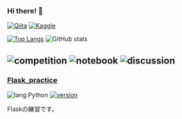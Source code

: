 ### Hi there! 👋

[![Qiita](https://img.shields.io/badge/Qiita-Link%20to%20Qiita-brightgreen?logo=qiita)](https://qiita.com/naoya_ok)
[![Kaggle](https://img.shields.io/badge/Kaggle-blue?logo=kaggle)](https://www.kaggle.com/yakinoki/code)


<!--
**yakinoki/yakinoki** is a ✨ _special_ ✨ repository because its `README.md` (this file) appears on your GitHub profile.

Here are some ideas to get you started:

- 🔭 I’m currently working on ...
- 🌱 I’m currently learning ...
- 👯 I’m looking to collaborate on ...
- 🤔 I’m looking for help with ...
- 💬 Ask me about ...
- 📫 How to reach me: ...
- 😄 Pronouns: ...
- ⚡ Fun fact: ...
-->


[![Top Langs](https://github-readme-stats.vercel.app/api/top-langs/?username=yakinoki&layout=compact&theme=onedark)](https://github-readme-stats.vercel.app/api?username=yakinoki)
![GitHub stats](https://github-readme-stats.vercel.app/api?username=yakinoki&theme=onedark&show_icons=true)

![competition](https://road-to-kaggle-grandmaster.vercel.app/api/badges/yakinoki/competition)
![notebook](https://road-to-kaggle-grandmaster.vercel.app/api/badges/yakinoki/notebook)
![discussion](https://road-to-kaggle-grandmaster.vercel.app/api/badges/yakinoki/discussion)
---

### [Flask_practice](https://github.com/yakinoki/Flask_practice)

![lang:Python](https://img.shields.io/badge/language-Python-1A6CB3)
[![version](https://img.shields.io/github/v/release/yakinoki/Flask_practice)](https://github.com/yakinoki/Flask_practice/releases)

Flaskの練習です。

